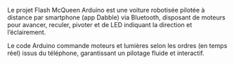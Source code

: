 Le projet Flash McQueen Arduino est une voiture robotisée pilotée à distance par smartphone (app Dabble) via Bluetooth, disposant de moteurs pour avancer, reculer, pivoter et de LED indiquant la direction et l’éclairement.

Le code Arduino commande moteurs et lumières selon les ordres (en temps réel) issus du téléphone, garantissant un pilotage fluide et interactif. 
